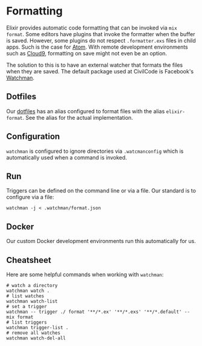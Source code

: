 # Formatting

Elixir provides automatic code formatting that can be invoked via `mix format`. Some editors
have plugins that invoke the formatter when the buffer is saved. However, some plugins do
not respect `.formatter.exs` files in child apps. Such is the case for [Atom](https://github.com/rgreenjr/atom-elixir-formatter/issues/19). With remote development
environments such as [Cloud9](https://aws.amazon.com/cloud9/), formatting on save might not even
be an option.

The solution to this is to have an external watcher that formats the files when they are saved. The
default package used at CivilCode is Facebook's [Watchman](https://facebook.github.io/watchman/).

## Dotfiles

Our [dotfiles](https://github.com/civilcode/dotfiles) has an alias configured to format files
with the alias `elixir-format`. See the alias for the actual implementation.

## Configuration

`watchman` is configured to ignore directories via `.watcmanconfig` which is automatically used when
a command is invoked.

## Run

Triggers can be defined on the command line or via a file. Our standard is to configure via a file:

    watchman -j < .watchman/format.json

## Docker

Our custom Docker development environments run this automatically for us.

## Cheatsheet

Here are some helpful commands when working with `watchman`:

    # watch a directory
    watchman watch .
    # list watches
    watchman watch-list
    # set a trigger
    watchman -- trigger ./ format '**/*.ex' '**/*.exs' '**/*.default' -- mix format
    # list triggers
    watchman trigger-list .
    # remove all watches
    watchman watch-del-all
